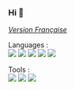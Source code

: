 ### Hi 👋
*[Version Française](./README.md)*

<!-- https://medium.com/javascript-in-plain-english/how-to-make-custom-language-badges-for-your-profile-using-shields-io-d2aeaf016b6b -->
Languages : 
<br>
![](https://img.shields.io/badge/-HTML5-E34F26?logo=&logoColor=white&style=flat-square)
![](https://img.shields.io/badge/-CSS3-1572B6?logo=&logoColor=white&style=flat-square)
![](https://img.shields.io/badge/-Python-3776AB?logo=python&logoColor=white&style=flat-square)
![](https://img.shields.io/badge/-PHP-777BB4?logo=PHP&logoColor=white&style=flat-square)
![](https://img.shields.io/badge/-JavaScript-F7DF1E?logo=JavaScript&logoColor=white&style=flat-square)
<br>

Tools : 
<br>
![](https://img.shields.io/badge/-Git-F05032?logo=git&logoColor=white&style=flat-square)
![](https://img.shields.io/badge/-GitHub-181717?logo=&logoColor=white&style=flat-square)
![](https://img.shields.io/badge/-Visual%20Studio%20Code-007ACC?logo=Visual-Studio-Code&logoColor=white&style=flat-square)


<!--
**L-Clem/L-Clem** is a ✨ _special_ ✨ repository because its `README.md` (this file) appears on your GitHub profile.

Here are some ideas to get you started:

- 🔭 I’m currently working on ...
- 🌱 I’m currently learning ...
- 👯 I’m looking to collaborate on ...
- 🤔 I’m looking for help with ...
- 💬 Ask me about ...
- 📫 How to reach me: ...
- 😄 Pronouns: ...
- ⚡ Fun fact: ...
-->
